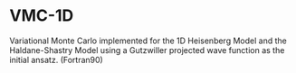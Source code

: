 # VMC-1D
Variational Monte Carlo implemented for the 1D Heisenberg Model and the Haldane-Shastry Model using a Gutzwiller projected wave function as the initial ansatz. (Fortran90) 

